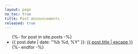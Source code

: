 ```yaml
---
layout: page
no_toc: true
title: Past Announcements
released: true
---
```


<ul>
{%- for post in site.posts -%}
  <li>
  {{ post.date | date: "%b %d, %Y" }}: <a href="{{site.baseurl}}{{ post.url }}">{{ post.title | escape }}</a>
  </li>
  {%- endfor -%}
</ul>
